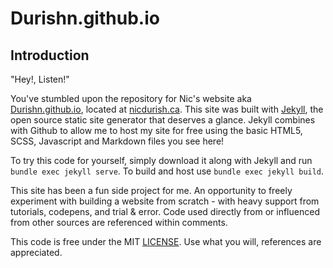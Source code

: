 Durishn.github.io
======

Introduction
------------

"Hey!, Listen!"

You've stumbled upon the repository for Nic's website aka [Durishn.github.io](https://github.com/Durishn/Durishn.github.io), located at [nicdurish.ca](https://nicdurish.ca). This site was built with [Jekyll](http://jekyllrb.com/), the open source static site generator that deserves a glance. Jekyll combines with Github to allow me to host my site for free using the basic HTML5, SCSS, Javascript and Markdown files you see here!

To try this code for yourself, simply download it along with Jekyll and run `bundle exec jekyll serve`. To build and host use `bundle exec jekyll build`.


This site has been a fun side project for me. An opportunity to freely experiment with building a website from scratch - with heavy support from tutorials, codepens, and trial & error. Code used directly from or influenced from other sources are referenced within comments. 

This code is free under the MIT [LICENSE](LICENSE.md). Use what you will, references are appreciated.

